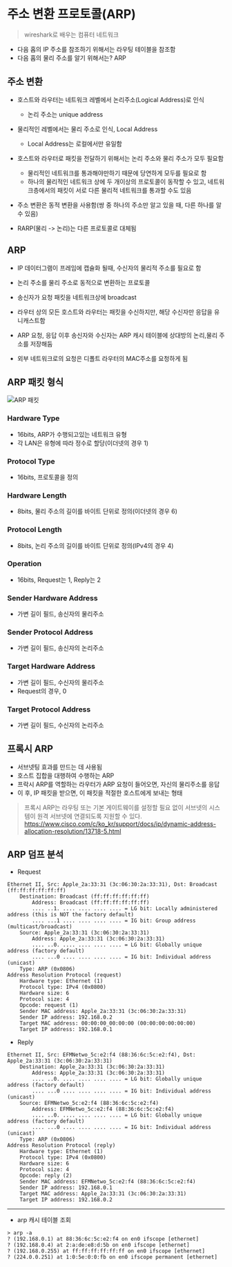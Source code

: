 # 주소 변환 프로토콜(ARP)

> wireshark로 배우는 컴퓨터 네트워크

- 다음 홉의 IP 주소를 참조하기 위해서는 라우팅 테이블을 참조함
- 다음 홉의 물리 주소를 알기 위해서는? ARP

## 주소 변환

- 호스트와 라우터는 네트워크 레벨에서 논리주소(Logical Address)로 인식
    - 논리 주소는 unique address
- 물리적인 레벨에서는 물리 주소로 인식, Local Address
    - Local Address는 로컬에서만 유일함

- 호스트와 라우터로 패킷을 전달하기 위해서는 논리 주소와 물리 주소가 모두 필요함
    - 물리적인 네트워크를 통과해야만하기 때문에 당연하게 모두를 필요로 함 
    - 하나의 물리적인 네트워크 상에 두 개이상의 프로토콜이 동작할 수 있고, 네트워크층에서의 패킷이 서로 다른 물리적 네트워크를 통과할 수도 있음

- 주소 변환은 동적 변환을 사용함(쌍 중 하나의 주소만 알고 있을 때, 다른 하나를 알 수 있음)
- RARP(물리 -> 논리)는 다른 프로토콜로 대체됨

## ARP

- IP 데이터그램이 프레임에 캡슐화 될때, 수신자의 물리적 주소를 필요로 함
- 논리 주소를 물리 주소로 동적으로 변환하는 프로토콜

- 송신자가 요청 패킷을 네트워크상에 broadcast
- 라우터 상의 모든 호스트와 라우터는 패킷을 수신하지만, 해당 수신자만 응답을 유니캐스트함
- ARP 요청, 응답 이후 송신자와 수신자는 ARP 캐시 테이블에 상대방의 논리,물리 주소를 저장해둠
- 외부 네트워크로의 요청은 디폴트 라우터의 MAC주소를 요청하게 됨

## ARP 패킷 형식

![ARP 패킷](https://user-images.githubusercontent.com/81129309/250265936-70a82268-848f-485f-b94e-e5f388554699.jpeg)

### Hardware Type

- 16bits, ARP가 수행되고있는 네트워크 유형
- 각 LAN은 유형에 따라 정수로 할당(이더넷의 경우 1)

### Protocol Type

- 16bits, 프로토콜을 정의

### Hardware Length

- 8bits, 물리 주소의 길이를 바이트 단위로 정의(이더넷의 경우 6)

### Protocol Length

- 8bits, 논리 주소의 길이를 바이트 단위로 정의(IPv4의 경우 4)

### Operation

- 16bits, Request는 1, Reply는 2

### Sender Hardware Address

- 가변 길이 필드, 송신자의 물리주소

### Sender Protocol Address

- 가변 길이 필드, 송신자의 논리주소

### Target Hardware Address

- 가변 길이 필드, 수신자의 물리주소
- Request의 경우, 0

### Target Protocol Address

- 가변 길이 필드, 수신자의 논리주소



## 프록시 ARP

- 서브넷팅 효과를 만드는 데 사용됨
- 호스트 집합을 대행하여 수행하는 ARP
- 프락시 ARP를 역할하는 라우터가 ARP 요청이 들어오면, 자신의 물리주소를 응답
- 이 후, IP 패킷을 받으면, 이 패킷을 적절한 호스트에게 보내는 형태

> 프록시 ARP는 라우팅 또는 기본 게이트웨이를 설정할 필요 없이 서브넷의 시스템이 원격 서브넷에 연결되도록 지원할 수 있다.
> https://www.cisco.com/c/ko_kr/support/docs/ip/dynamic-address-allocation-resolution/13718-5.html


## ARP 덤프 분석

- Request

```
Ethernet II, Src: Apple_2a:33:31 (3c:06:30:2a:33:31), Dst: Broadcast (ff:ff:ff:ff:ff:ff)
    Destination: Broadcast (ff:ff:ff:ff:ff:ff)
        Address: Broadcast (ff:ff:ff:ff:ff:ff)
        .... ..1. .... .... .... .... = LG bit: Locally administered address (this is NOT the factory default)
        .... ...1 .... .... .... .... = IG bit: Group address (multicast/broadcast)
    Source: Apple_2a:33:31 (3c:06:30:2a:33:31)
        Address: Apple_2a:33:31 (3c:06:30:2a:33:31)
        .... ..0. .... .... .... .... = LG bit: Globally unique address (factory default)
        .... ...0 .... .... .... .... = IG bit: Individual address (unicast)
    Type: ARP (0x0806)
Address Resolution Protocol (request)
    Hardware type: Ethernet (1)
    Protocol type: IPv4 (0x0800)
    Hardware size: 6
    Protocol size: 4
    Opcode: request (1)
    Sender MAC address: Apple_2a:33:31 (3c:06:30:2a:33:31)
    Sender IP address: 192.168.0.2
    Target MAC address: 00:00:00_00:00:00 (00:00:00:00:00:00)
    Target IP address: 192.168.0.1

````

- Reply

```
Ethernet II, Src: EFMNetwo_5c:e2:f4 (88:36:6c:5c:e2:f4), Dst: Apple_2a:33:31 (3c:06:30:2a:33:31)
    Destination: Apple_2a:33:31 (3c:06:30:2a:33:31)
        Address: Apple_2a:33:31 (3c:06:30:2a:33:31)
        .... ..0. .... .... .... .... = LG bit: Globally unique address (factory default)
        .... ...0 .... .... .... .... = IG bit: Individual address (unicast)
    Source: EFMNetwo_5c:e2:f4 (88:36:6c:5c:e2:f4)
        Address: EFMNetwo_5c:e2:f4 (88:36:6c:5c:e2:f4)
        .... ..0. .... .... .... .... = LG bit: Globally unique address (factory default)
        .... ...0 .... .... .... .... = IG bit: Individual address (unicast)
    Type: ARP (0x0806)
Address Resolution Protocol (reply)
    Hardware type: Ethernet (1)
    Protocol type: IPv4 (0x0800)
    Hardware size: 6
    Protocol size: 4
    Opcode: reply (2)
    Sender MAC address: EFMNetwo_5c:e2:f4 (88:36:6c:5c:e2:f4)
    Sender IP address: 192.168.0.1
    Target MAC address: Apple_2a:33:31 (3c:06:30:2a:33:31)
    Target IP address: 192.168.0.2
````

--------

- arp 캐시 테이블 조회 

```
> arp -a
? (192.168.0.1) at 88:36:6c:5c:e2:f4 on en0 ifscope [ethernet]
? (192.168.0.4) at 2:a:de:e8:d:5b on en0 ifscope [ethernet]
? (192.168.0.255) at ff:ff:ff:ff:ff:ff on en0 ifscope [ethernet]
? (224.0.0.251) at 1:0:5e:0:0:fb on en0 ifscope permanent [ethernet]

````